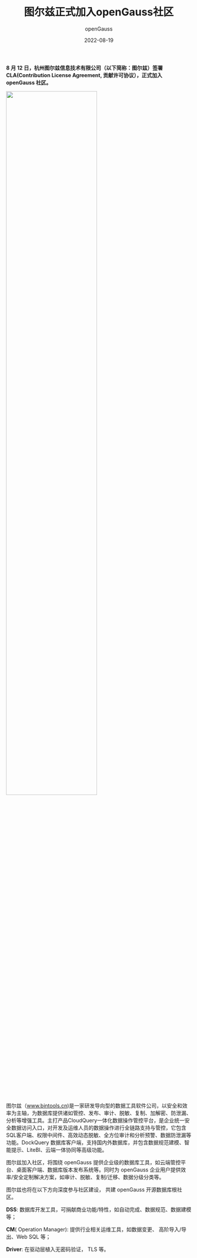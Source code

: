 ﻿---
title: '图尔兹正式加入openGauss社区'
date: '2022-08-19'
tags: ['theme']
banner: '/category/news/2022-08-19/banner.png'
category: 'news'
author: 'openGauss'
summary: '图尔兹正式加入openGauss社区'
---

**8 月 12 日，杭州图尔兹信息技术有限公司（以下简称：图尔兹）签署 CLA(Contribution License Agreement, 贡献许可协议），正式加入 openGauss 社区。**

<img src="/zh/news/2022-08-19/banner.png" style="width: 70%">

图尔兹（www.bintools.cn)是一家研发导向型的数据工具软件公司，以安全和效率为主轴，为数据库提供诸如管控、发布、审计、脱敏、复制、加解密、防泄漏、分析等增强工具。主打产品CloudQuery一体化数据操作管控平台，是企业统一安全数据访问入口，对开发及运维人员的数据操作进行全链路支持与管控，它包含SQL客户端、权限中间件、高效动态脱敏、全方位审计和分析预警、数据防泄漏等功能。DockQuery 数据库客户端，支持国内外数据库，并包含数据规范建模、智能提示、LiteBI、云端一体协同等高级功能。

图尔兹加入社区，将围绕 openGauss 提供企业级的数据库工具，如云端管控平台、桌面客户端、数据库版本发布系统等。同时为 openGauss 企业用户提供效率/安全定制解决方案，如审计、脱敏、复制/迁移、数据分级分类等。

图尔兹也将在以下方向深度参与社区建设， 共建 openGauss 开源数据库根社区。

**DSS**: 数据库开发工具，可捐献商业功能/特性，如自动完成、数据规范、数据建模等；

**CM**( Operation Manager): 提供行业相关运维工具，如数据变更、 高阶导入/导出、Web SQL 等；

**Driver**: 在驱动层植入无密码验证， TLS 等。
